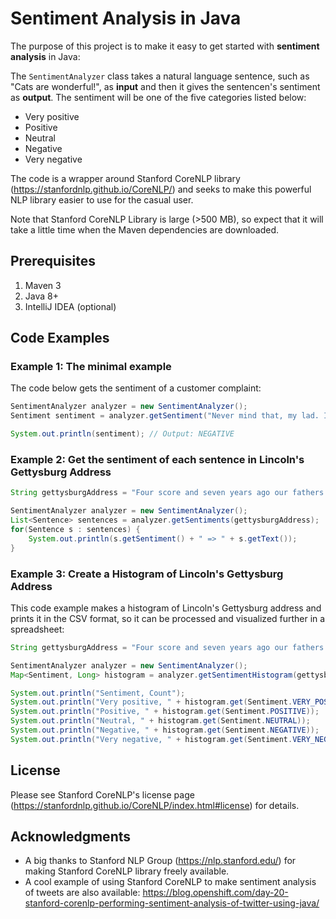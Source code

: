 # Sentiment Analysis in Java

The purpose of this project is to make it easy to get started with **sentiment analysis** in Java:

The `SentimentAnalyzer` class takes a natural language sentence, such as "Cats are wonderful!", as **input** and then it gives the sentencen's sentiment as **output**. The sentiment will be one of the five categories listed below:

* Very positive
* Positive
* Neutral
* Negative
* Very negative

The code is a wrapper around Stanford CoreNLP library (https://stanfordnlp.github.io/CoreNLP/) and seeks to make this powerful NLP library easier to use for the casual user.

Note that Stanford CoreNLP Library is large (>500 MB), so expect that it will take a little time when the Maven dependencies are downloaded.

## Prerequisites
1. Maven 3
2. Java 8+
3. IntelliJ IDEA (optional)

## Code Examples

### Example 1: The minimal example
The code below gets the sentiment of a customer complaint:

```java
SentimentAnalyzer analyzer = new SentimentAnalyzer();
Sentiment sentiment = analyzer.getSentiment("Never mind that, my lad. I wish to complain about this parrot what I purchased not half an hour ago from this very boutique.");

System.out.println(sentiment); // Output: NEGATIVE
```

### Example 2: Get the sentiment of each sentence in Lincoln's Gettysburg Address

```java
String gettysburgAddress = "Four score and seven years ago our fathers brought forth, upon this continent, a new nation, conceived in liberty, and dedicated to the proposition that all men are created equal. Now we are engaged in a great civil war, testing whether that nation, or any nation so conceived, and so dedicated, can long endure. We are met on a great battle field of that war. We come to dedicate a portion of it, as a final resting place for those who died here, that the nation might live. This we may, in all propriety do. But, in a larger sense, we can not dedicate we can not consecrate we can not hallow, this ground The brave men, living and dead, who struggled here, have hallowed it, far above our poor power to add or detract. The world will little note, nor long remember what we say here; while it can never forget what they did here. It is rather for us, the living, we here be dedicated to the great task remaining before us that, from these honored dead we take increased devotion to that cause for which they here, gave the last full measure of devotion that we here highly resolve these dead shall not have died in vain; that the nation, shall have a new birth of freedom, and that government of the people, by the people, for the people, shall not perish from the earth.";

SentimentAnalyzer analyzer = new SentimentAnalyzer();
List<Sentence> sentences = analyzer.getSentiments(gettysburgAddress);
for(Sentence s : sentences) {
    System.out.println(s.getSentiment() + " => " + s.getText());
}
```

### Example 3: Create a Histogram of Lincoln's Gettysburg Address
This code example makes a histogram of Lincoln's Gettysburg address and prints it in the CSV format, so it can be processed and visualized further in a spreadsheet:  

```java
String gettysburgAddress = "Four score and seven years ago our fathers brought forth, upon this continent, a new nation, conceived in liberty, and dedicated to the proposition that all men are created equal. Now we are engaged in a great civil war, testing whether that nation, or any nation so conceived, and so dedicated, can long endure. We are met on a great battle field of that war. We come to dedicate a portion of it, as a final resting place for those who died here, that the nation might live. This we may, in all propriety do. But, in a larger sense, we can not dedicate we can not consecrate we can not hallow, this ground The brave men, living and dead, who struggled here, have hallowed it, far above our poor power to add or detract. The world will little note, nor long remember what we say here; while it can never forget what they did here. It is rather for us, the living, we here be dedicated to the great task remaining before us that, from these honored dead we take increased devotion to that cause for which they here, gave the last full measure of devotion that we here highly resolve these dead shall not have died in vain; that the nation, shall have a new birth of freedom, and that government of the people, by the people, for the people, shall not perish from the earth.";

SentimentAnalyzer analyzer = new SentimentAnalyzer();
Map<Sentiment, Long> histogram = analyzer.getSentimentHistogram(gettysburgAddress);

System.out.println("Sentiment, Count");
System.out.println("Very positive, " + histogram.get(Sentiment.VERY_POSITIVE));
System.out.println("Positive, " + histogram.get(Sentiment.POSITIVE));
System.out.println("Neutral, " + histogram.get(Sentiment.NEUTRAL));
System.out.println("Negative, " + histogram.get(Sentiment.NEGATIVE));
System.out.println("Very negative, " + histogram.get(Sentiment.VERY_NEGATIVE));
```

## License

Please see Stanford CoreNLP's license page (https://stanfordnlp.github.io/CoreNLP/index.html#license) for details. 

## Acknowledgments

* A big thanks to Stanford NLP Group (https://nlp.stanford.edu/) for making Stanford CoreNLP library freely available. 
* A cool example of using Stanford CoreNLP to make sentiment analysis of tweets are also available: https://blog.openshift.com/day-20-stanford-corenlp-performing-sentiment-analysis-of-twitter-using-java/
